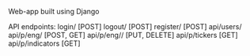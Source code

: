Web-app built using Django

API endpoints:
login/ [POST]
logout/ [POST]
register/ [POST]
api/users/
api/p/eng/ [POST, GET]
api/p/eng/<pk>/ [PUT, DELETE]
api/p/tickers [GET]
api/p/indicators [GET]
